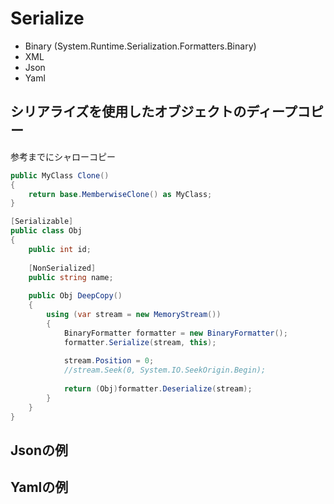 # Serialize

- Binary (System.Runtime.Serialization.Formatters.Binary)  
- XML  
- Json  
- Yaml  

## シリアライズを使用したオブジェクトのディープコピー

参考までにシャローコピー

```C#
public MyClass Clone()
{
    return base.MemberwiseClone() as MyClass;
}
```

```C#
[Serializable]
public class Obj
{
    public int id;
    
    [NonSerialized]
    public string name;
    
    public Obj DeepCopy()
    {
        using (var stream = new MemoryStream())
        {
            BinaryFormatter formatter = new BinaryFormatter();
            formatter.Serialize(stream, this);
            
            stream.Position = 0; 
            //stream.Seek(0, System.IO.SeekOrigin.Begin);
            
            return (Obj)formatter.Deserialize(stream);
        }
    }
}
```

## Jsonの例

## Yamlの例
